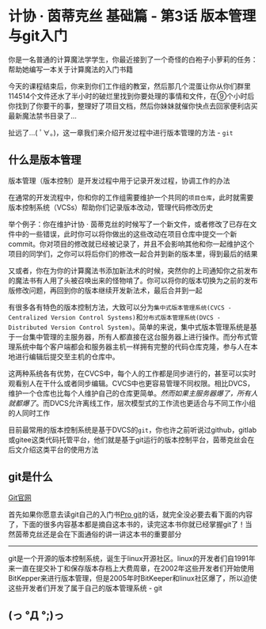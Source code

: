 # 计协 · 茵蒂克丝 基础篇 - 第3话 版本管理与git入门

你是一名普通的计算魔法学学生，你最近接到了一个奇怪的白袍子小萝莉的任务：帮助她编写一本关于计算魔法的入门书籍

今天的课程结束后，你来到你们工作组的教室，然后那几个混蛋让你从你们群里114514个文件还水了半小时的破烂里找到你要处理的事情和文件，在⑨个小时后你找到了你要干的事，整理好了项目文档，然后你妹妹就催你快点去回家便利店买最新魔法禁书目录了...

扯远了...( ﾟ∀。)，这一章我们来介绍开发过程中进行版本管理的方法 - `git`

## 什么是版本管理

版本管理（版本控制）是开发过程中用于记录开发过程，协调工作的办法

在通常的开发流程中，你和你的工作组需要维护一个共同的`项目仓库`，此时就需要版本控制系统（VCSs）帮助你们记录版本改动，管理代码修改历史

举个例子：你在维护计协 · 茵蒂克丝的时候写了一个新文件，或者修改了已存在文件中的一些错误，此时你可以将你做出的这些改动在项目仓库中提交一个新commit。你对项目的修改就已经被记录了，并且不会影响其他和你一起维护这个项目的同学们，之你可以将后你们的修改一起合并到新的版本里，得到最后的结果

又或者，你在为你的计算魔法书添加新法术的时候，突然你的上司通知你之前发布的魔法书有人用了头被召唤出来的怪物啃了。你可以将你的版本切换为之前的发布版修改问题，再回到你的版本继续开发新法术，最后合并到一起<!-- 大雾，考虑更改本段 -->

有很多各有特色的版本控制方法，大致可以分为`集中式版本管理系统(CVCS - Centralized Version Control Systems)`和`分布式版本管理系统(DVCS - Distributed Version Control System)`。简单的来说，集中式版本管理系统是基于一台集中管理的主服务器，所有人都直接在这台服务器上进行操作。而分布式管理系统中每个客户端都会和服务器主机一样拥有完整的代码仓库克隆，参与人在本地进行编辑后提交至主机的仓库中。

这两种系统各有优势，在CVCS中，每个人的工作都是同步进行的，甚至可以实时观看别人在干什么或者同步编辑。CVCS中也更容易管理不同权限。相比DVCS，维护一个仓库也比每个人维护自己的仓库更简单。*然而如果主服务器爆了，所有人就都爆了*。而DVCS允许离线工作，层次模型式的工作流也更适合与不同工作小组的人同时工作

目前最常用的版本控制系统是基于DVCS的`git`，你也许之前听说过github，gitlab或gitee这类代码托管平台，他们就是基于git运行的版本控制平台，茵蒂克丝会在后文介绍这类平台的使用方法

## git是什么

[Git官网](https://git-scm.com/)

首先如果你愿意去读git自己的入门书[Pro git](https://git-scm.com/book/zh/v2)的话，就完全没必要去看下面的内容了，下面的很多内容基本都是摘自这本书的，读完这本书你就已经掌握git了！当然茵蒂克丝还是会在下面通俗的讲一讲这本书的重要部分

---

git是一个开源的版本控制系统，诞生于linux开源社区。linux的开发者们自1991年来一直在提交补丁和保存版本存档上大费周章，在2002年这些开发者们开始使用BitKepper来进行版本管理，但是2005年时BitKeeper和linux社区爆了，所以迫使这些开发者们开发了属于自己的版本管理系统 - git



## (っ °Д °;)っ


